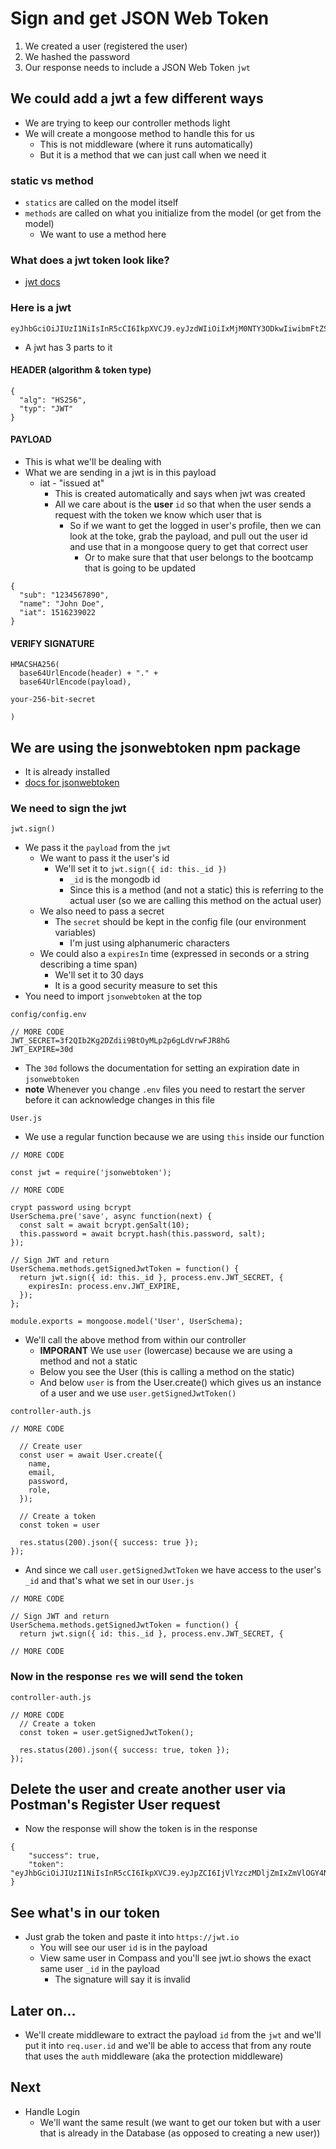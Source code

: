 # Sign and get JSON Web Token
1. We created a user (registered the user)
2. We hashed the password
3. Our response needs to include a JSON Web Token `jwt`

## We could add a jwt a few different ways
* We are trying to keep our controller methods light
* We will create a mongoose method to handle this for us
    - This is not middleware (where it runs automatically)
    - But it is a method that we can just call when we need it

### static vs method
* `statics` are called on the model itself
* `methods` are called on what you initialize from the model (or get from the model)
    -  We want to use a method here

### What does a jwt token look like?
* [jwt docs](https://jwt.io/)

### Here is a jwt
```
eyJhbGciOiJIUzI1NiIsInR5cCI6IkpXVCJ9.eyJzdWIiOiIxMjM0NTY3ODkwIiwibmFtZSI6IkpvaG4gRG9lIiwiaWF0IjoxNTE2MjM5MDIyfQ.SflKxwRJSMeKKF2QT4fwpMeJf36POk6yJV_adQssw5c
```

* A jwt has 3 parts to it

#### HEADER (algorithm & token type)
```
{
  "alg": "HS256",
  "typ": "JWT"
}
```

#### PAYLOAD
* This is what we'll be dealing with
* What we are sending in a jwt is in this payload
    - iat - "issued at"
        + This is created automatically and says when jwt was created
        + All we care about is the **user** `id` so that when the user sends a request with the token we know which user that is
            * So if we want to get the logged in user's profile, then we can look at the toke, grab the payload, and pull out the user id and use that in a mongoose query to get that correct user
                - Or to make sure that that user belongs to the bootcamp that is going to be updated

```
{
  "sub": "1234567890",
  "name": "John Doe",
  "iat": 1516239022
}
```

#### VERIFY SIGNATURE
```
HMACSHA256(
  base64UrlEncode(header) + "." +
  base64UrlEncode(payload),
  
your-256-bit-secret

) 
```

## We are using the jsonwebtoken npm package
* It is already installed
* [docs for jsonwebtoken](https://github.com/auth0/node-jsonwebtoken)

### We need to sign the jwt
`jwt.sign()`

* We pass it the `payload` from the `jwt`
    - We want to pass it the user's id
        + We'll set it to `jwt.sign({ id: this._id })`
            * `_id` is the mongodb id
            * Since this is a method (and not a static) this is referring to the actual user (so we are calling this method on the actual user)
    - We also need to pass a secret
        + The `secret` should be kept in the config file (our environment variables)
            * I'm just using alphanumeric characters
    - We could also a `expiresIn` time (expressed in seconds or a string describing a time span)
        + We'll set it to 30 days
        + It is a good security measure to set this
* You need to import `jsonwebtoken` at the top

`config/config.env`

```
// MORE CODE
JWT_SECRET=3f2QIb2Kg2DZdii9BtOyMLp2p6gLdVrwFJR8hG
JWT_EXPIRE=30d
```

* The `30d` follows the documentation for setting an expiration date in `jsonwebtoken`
* **note** Whenever you change `.env` files you need to restart the server before it can acknowledge changes in this file

`User.js`

* We use a regular function because we are using `this` inside our function

```
// MORE CODE

const jwt = require('jsonwebtoken');

// MORE CODE

crypt password using bcrypt
UserSchema.pre('save', async function(next) {
  const salt = await bcrypt.genSalt(10);
  this.password = await bcrypt.hash(this.password, salt);
});

// Sign JWT and return
UserSchema.methods.getSignedJwtToken = function() {
  return jwt.sign({ id: this._id }, process.env.JWT_SECRET, {
    expiresIn: process.env.JWT_EXPIRE,
  });
};

module.exports = mongoose.model('User', UserSchema);
```

* We'll call the above method from within our controller
    - **IMPORANT** We use `user` (lowercase) because we are using a method and not a static
    - Below you see the User (this is calling a method on the static)
    - And below `user` is from the User.create() which gives us an instance of a user and we use `user.getSignedJwtToken()`

`controller-auth.js`

```
// MORE CODE

  // Create user
  const user = await User.create({
    name,
    email,
    password,
    role,
  });

  // Create a token
  const token = user

  res.status(200).json({ success: true });
});
```

* And since we call `user.getSignedJwtToken` we have access to the user's `_id` and that's what we set in our `User.js`

```
// MORE CODE

// Sign JWT and return
UserSchema.methods.getSignedJwtToken = function() {
  return jwt.sign({ id: this._id }, process.env.JWT_SECRET, {

// MORE CODE
```

### Now in the response `res` we will send the token
`controller-auth.js`

```
// MORE CODE
  // Create a token
  const token = user.getSignedJwtToken();

  res.status(200).json({ success: true, token });
});
```

## Delete the user and create another user via Postman's Register User request
* Now the response will show the token is in the response

```
{
    "success": true,
    "token": "eyJhbGciOiJIUzI1NiIsInR5cCI6IkpXVCJ9.eyJpZCI6IjVlYzczMDljZmIxZmVlOGY4NDI2ZDdmOSIsImlhdCI6MTU5MDExMjQxMiwiZXhwIjoxNTkyNzA0NDEyfQ.fKeYSJygVOSRapK9v4KtrvUrnE3p2t7j3XUZxv6MYWg"
}
```

## See what's in our token
* Just grab the token and paste it into `https://jwt.io`
    - You will see our user `id` is in the payload
    - View same user in Compass and you'll see jwt.io shows the exact same user `_id` in the payload
        + The signature will say it is invalid

## Later on...
* We'll create middleware to extract the payload `id` from the `jwt` and we'll put it into `req.user.id` and we'll be able to access that from any route that uses the `auth` middleware (aka the protection middleware)

## Next
* Handle Login
    - We'll want the same result (we want to get our token but with a user that is already in the Database (as opposed to creating a new user))


